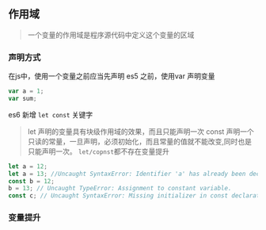 ## 作用域
> 一个变量的作用域是程序源代码中定义这个变量的区域

### 声明方式
在js中，使用一个变量之前应当先声明
es5 之前，使用var 声明变量
```javascript
var a = 1;
var sum;
```
es6 新增 `let const` 关键字
> let 声明的变量具有块级作用域的效果，而且只能声明一次
> const 声明一个只读的常量，一旦声明，必须初始化，而且常量的值就不能改变,同时也是只能声明一次。
`let/copnst`都不存在变量提升
```javascript
let a = 12; 
let a = 13; //Uncaught SyntaxError: Identifier 'a' has already been declared
const b = 12;
b = 13; // Uncaught TypeError: Assignment to constant variable.
const c; // Uncaught SyntaxError: Missing initializer in const declaration
```

### 变量提升
